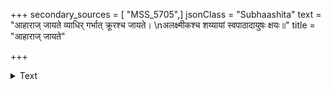 +++
secondary_sources = [ "MSS_5705",]
jsonClass = "Subhaashita"
text = "आहाराज् जायते व्याधिर् गर्भात् क्रूरश्च जायते।  \nअलक्ष्मीकश्च शय्यायां स्वपाठादायुषः क्षयः॥"
title = "आहाराज् जायते"

+++

<details><summary>Text</summary>

आहाराज् जायते व्याधिर् गर्भात् क्रूरश्च जायते।  
अलक्ष्मीकश्च शय्यायां स्वपाठादायुषः क्षयः॥
</details>
